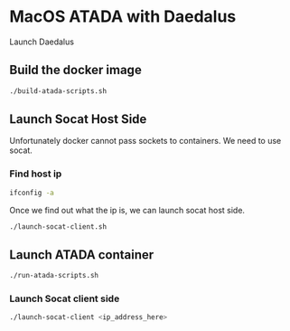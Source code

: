 # MacOS ATADA with Daedalus

Launch Daedalus 

## Build the docker image

```bash
./build-atada-scripts.sh
```

## Launch Socat Host Side

Unfortunately docker cannot pass sockets to containers. We need to use socat.

### Find host ip

```bash
ifconfig -a
```

Once we find out what the ip is, we can launch socat host side.

```bash
./launch-socat-client.sh
```

## Launch ATADA container

```bash
./run-atada-scripts.sh
```

### Launch Socat client side

```bash
./launch-socat-client <ip_address_here>
```

